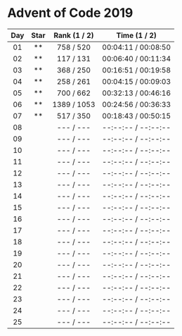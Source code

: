 
# Advent of Code 2019

| Day | Star | Rank (1 / 2) |    Time (1 / 2)     |
|:---:|:----:|:------------:|:-------------------:|
| 01  |  **  |  758 / 520   | 00:04:11 / 00:08:50 |
| 02  |  **  |  117 / 131   | 00:06:40 / 00:11:34 |
| 03  |  **  |  368 / 250   | 00:16:51 / 00:19:58 |
| 04  |  **  |  258 / 261   | 00:04:15 / 00:09:03 |
| 05  |  **  |  700 / 662   | 00:32:13 / 00:46:16 |
| 06  |  **  | 1389 / 1053  | 00:24:56 / 00:36:33 |
| 07  |  **  |  517 / 350   | 00:18:43 / 00:50:15 |
| 08  |      |  --- / ---   | --:--:-- / --:--:-- |
| 09  |      |  --- / ---   | --:--:-- / --:--:-- |
| 10  |      |  --- / ---   | --:--:-- / --:--:-- |
| 11  |      |  --- / ---   | --:--:-- / --:--:-- |
| 12  |      |  --- / ---   | --:--:-- / --:--:-- |
| 13  |      |  --- / ---   | --:--:-- / --:--:-- |
| 14  |      |  --- / ---   | --:--:-- / --:--:-- |
| 15  |      |  --- / ---   | --:--:-- / --:--:-- |
| 16  |      |  --- / ---   | --:--:-- / --:--:-- |
| 17  |      |  --- / ---   | --:--:-- / --:--:-- |
| 18  |      |  --- / ---   | --:--:-- / --:--:-- |
| 19  |      |  --- / ---   | --:--:-- / --:--:-- |
| 20  |      |  --- / ---   | --:--:-- / --:--:-- |
| 21  |      |  --- / ---   | --:--:-- / --:--:-- |
| 22  |      |  --- / ---   | --:--:-- / --:--:-- |
| 23  |      |  --- / ---   | --:--:-- / --:--:-- |
| 24  |      |  --- / ---   | --:--:-- / --:--:-- |
| 25  |      |  --- / ---   | --:--:-- / --:--:-- |

